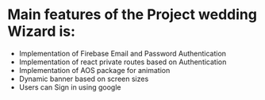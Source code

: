 # Main features of the Project wedding Wizard is:

- Implementation of Firebase Email and Password Authentication
- Implementation of react private routes based on Authentication
- Implementation of AOS package for animation
- Dynamic banner based on screen sizes
- Users can Sign in using google

